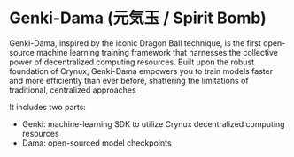 # Genki-Dama (元気玉 / Spirit Bomb)

Genki-Dama, inspired by the iconic Dragon Ball technique, is the first open-source machine learning training framework that harnesses the collective power of decentralized computing resources. Built upon the robust foundation of Crynux, Genki-Dama empowers you to train models faster and more efficiently than ever before, shattering the limitations of traditional, centralized approaches

It includes two parts:
* Genki: machine-learning SDK to utilize Crynux decentralized computing resources
* Dama: open-sourced model checkpoints
